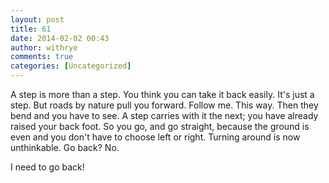 ```yaml
---
layout: post
title: 61
date: 2014-02-02 00:43
author: withrye
comments: true
categories: [Uncategorized]
---
```

<span id="dropcap">A</span> step is more than a step. You think you can take it back easily. It's just a step. But roads by nature pull you forward. Follow me. This way. Then they bend and you have to see. A step carries with it the next; you have already raised your back foot. So you go, and go straight, because the ground is even and you don't have to choose left or right. Turning around is now unthinkable. Go back? No. 

I need to go back!

